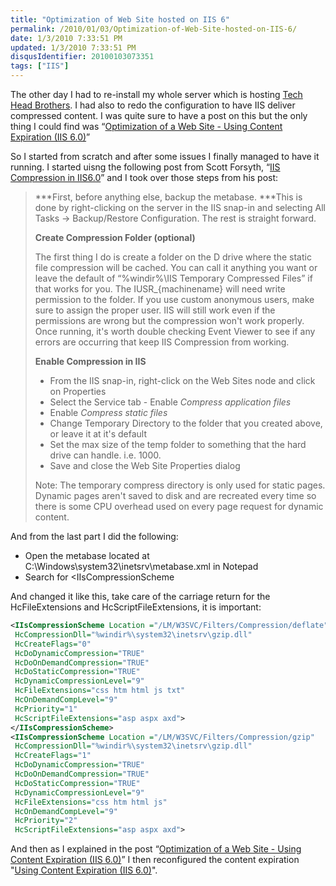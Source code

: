 ```yaml
---
title: "Optimization of Web Site hosted on IIS 6"
permalink: /2010/01/03/Optimization-of-Web-Site-hosted-on-IIS-6/
date: 1/3/2010 7:33:51 PM
updated: 1/3/2010 7:33:51 PM
disqusIdentifier: 20100103073351
tags: ["IIS"]
---
```

The other day I had to re-install my whole server which is hosting [Tech Head Brothers](http://www.techheadbrothers.com/). I had also to redo the configuration to have IIS deliver compressed content. I was quite sure to have a post on this but the only thing I could find was “[Optimization of a Web Site - Using Content Expiration (IIS 6.0)](http://weblogs.asp.net/lkempe/archive/2007/07/25/optimization-of-a-web-site-using-content-expiration-iis-6-0.aspx)”

So I started from scratch and after some issues I finally managed to have it running. I started uisng the following post from Scott Forsyth, “[IIS Compression in IIS6.0](http://weblogs.asp.net/owscott/archive/2004/01/12/57916.aspx)” and I took over those steps from his post:
<!-- more -->

> ***First, before anything else, backup the metabase. ***This is done by right-clicking on the server in the IIS snap-in and selecting All Tasks -> Backup/Restore Configuration. The rest is straight forward.
> 
> **Create Compression Folder (optional)**
> 
> The first thing I do is create a folder on the D drive where the static file compression will be cached. You can call it anything you want or leave the default of “%windir%\IIS Temporary Compressed Files” if that works for you. The IUSR_{machinename} will need write permission to the folder. If you use custom anonymous users, make sure to assign the proper user. IIS will still work even if the permissions are wrong but the compression won't work properly. Once running, it's worth double checking Event Viewer to see if any errors are occurring that keep IIS Compression from working.
> 
> **Enable Compression in IIS**
> 
> - From the IIS snap-in, right-click on the Web Sites node and click on Properties
> - Select the Service tab - Enable *Compress application files*
> - Enable *Compress static files*
> - Change Temporary Directory to the folder that you created above, or leave it at it's default
> - Set the max size of the temp folder to something that the hard drive can handle. i.e. 1000.
> - Save and close the Web Site Properties dialog
> 
> Note: The temporary compress directory is only used for static pages. Dynamic pages aren't saved to disk and are recreated every time so there is some CPU overhead used on every page request for dynamic content.

And from the last part I did the following:

*   Open the metabase located at C:\Windows\system32\inetsrv\metabase.xml in Notepad
*   Search for <IIsCompressionScheme   

And changed it like this, take care of the carriage return for the HcFileExtensions and HcScriptFileExtensions, it is important:

```xml
<IIsCompressionScheme Location ="/LM/W3SVC/Filters/Compression/deflate"     
 HcCompressionDll="%windir%\system32\inetsrv\gzip.dll"      
 HcCreateFlags="0"      
 HcDoDynamicCompression="TRUE"      
 HcDoOnDemandCompression="TRUE"      
 HcDoStaticCompression="TRUE"      
 HcDynamicCompressionLevel="9"      
 HcFileExtensions="css htm html js txt"        
 HcOnDemandCompLevel="9"      
 HcPriority="1"      
 HcScriptFileExtensions="asp aspx axd">      
</IIsCompressionScheme>      
<IIsCompressionScheme Location ="/LM/W3SVC/Filters/Compression/gzip"      
 HcCompressionDll="%windir%\system32\inetsrv\gzip.dll"      
 HcCreateFlags="1"      
 HcDoDynamicCompression="TRUE"      
 HcDoOnDemandCompression="TRUE"      
 HcDoStaticCompression="TRUE"      
 HcDynamicCompressionLevel="9"      
 HcFileExtensions="css htm html js"        
 HcOnDemandCompLevel="9"      
 HcPriority="2"      
 HcScriptFileExtensions="asp aspx axd">
 ```

And then as I explained in the post “[Optimization of a Web Site - Using Content Expiration (IIS 6.0)](http://weblogs.asp.net/lkempe/archive/2007/07/25/optimization-of-a-web-site-using-content-expiration-iis-6-0.aspx)” I then reconfigured the content expiration "[Using Content Expiration (IIS 6.0)](http://www.microsoft.com/technet/prodtechnol/WindowsServer2003/Library/IIS/0fc16fe7-be45-4033-a5aa-d7fda3c993ff.mspx?mfr=true)".

